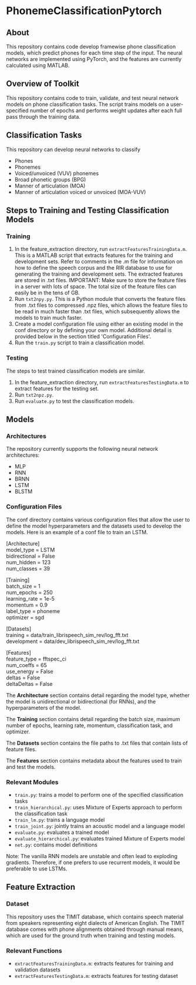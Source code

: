 # PhonemeClassificationPytorch

## About
This repository contains code develop framewise phone classification models, which predict phones for each time step of the input. The neural networks are implemented using PyTorch, and the features are currently calculated using MATLAB.

## Overview of Toolkit
This repository contains code to train, validate, and test neural network models on phone classification tasks. The script trains models on a user-specified number of epochs and performs weight updates after each full pass through the training data. 

## Classification Tasks
This repository can develop neural networks to classify 
* Phones
* Phonemes
* Voiced/unvoiced (VUV) phonemes
* Broad phonetic groups (BPG)
* Manner of articulation (MOA)
* Manner of articulation voiced or unvoiced (MOA-VUV)

## Steps to Training and Testing Classification Models
### Training
1) In the feature_extraction directory, run `extractFeaturesTrainingData.m`. This is a MATLAB script that extracts features for the training and development sets. Refer to comments in the .m file for information on how to define the speech corpus and the RIR database to use for generating the training and development sets. The extracted features are stored in .txt files. IMPORTANT: Make sure to store the feature files in a server with lots of space. The total size of the feature files can easily be in the tens of GB.
2) Run `txt2npy.py`. This is a Python module that converts the feature files from .txt files to compressed .npz files, which allows the feature files to be read in much faster than .txt files, which subsequently allows the models to train much faster.
3) Create a model configuration file using either an existing model in the conf directory or by defining your own model. Additional detail is provided below in the section titled 'Configuration Files'.
4) Run the `train.py` script to train a classification model.

### Testing
The steps to test trained classification models are similar.
1) In the feature_extraction directory, run `extractFeaturesTestingData.m` to extract features for the testing set.
2) Run `txt2npz.py`.
3) Run `evaluate.py` to test the classification models.

## Models
### Architectures
The repository currently supports the following neural network architectures:
* MLP
* RNN
* BRNN
* LSTM
* BLSTM

### Configuration Files
The conf directory contains various configuration files that allow the user to define the model hyperparameters and the datasets used to develop the models. Here is an example of a conf file to train an LSTM.

[Architecture]<br/>
model_type = LSTM<br/>
bidirectional = False<br/>
num_hidden = 123<br/>
num_classes = 39<br/>

[Training]<br/>
batch_size = 1<br/>
num_epochs = 250<br/>
learning_rate = 1e-5<br/>
momentum = 0.9<br/>
label_type = phoneme<br/>
optimizer = sgd<br/>

[Datasets]<br/>
training = data/train_librispeech_sim_rev/log_fft.txt<br/>
development = data/dev_librispeech_sim_rev/log_fft.txt<br/>

[Features]<br/>
feature_type = fftspec_ci<br/>
num_coeffs = 65<br/>
use_energy = False<br/>
deltas = False<br/>
deltaDeltas = False<br/>

The **Architecture** section contains detail regarding the model type, whether the model is unidirectional or bidirectional (for RNNs), and the hyperparameters of the model.

The **Training** section contains detail regarding the batch size, maximum number of epochs, learning rate, momentum, classification task, and optimizer.

The **Datasets** section contains the file paths to .txt files that contain lists of feature files.

The **Features** section contains metadata about the features used to train and test the models.

### Relevant Modules
* `train.py`: trains a model to perform one of the specified classification tasks
* `train_hierarchical.py`: uses Mixture of Experts approach to perform the classification task
* `train_lm.py`: trains a language model
* `train_joint.py`: jointly trains an acoustic model and a language model
* `evaluate.py`: evaluates a trained model
* `evaluate_hierarchical.py`: evaluates trained Mixture of Experts model
* `net.py`: contains model definitions

Note: The vanilla RNN models are unstable and often lead to exploding gradients. Therefore, if one prefers to use recurrent models, it would be preferable to use LSTMs.

## Feature Extraction
### Dataset
This repository uses the TIMIT database, which contains speech material from speakers representing eight dialects of American English. The TIMIT database comes with phone alignments obtained through manual means, which are used for the ground truth when training and testing models.

### Relevant Functions
* `extractFeaturesTrainingData.m`: extracts features for training and validation datasets
* `extractFeaturesTestingData.m`: extracts features for testing dataset
